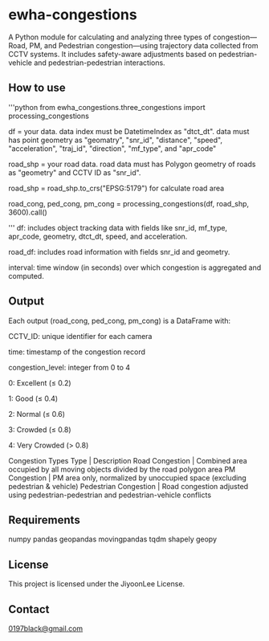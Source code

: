 # ewha-congestions

A Python module for calculating and analyzing three types of congestion—Road, PM, and Pedestrian congestion—using trajectory data collected from CCTV systems. It includes safety-aware adjustments based on pedestrian-vehicle and pedestrian-pedestrian interactions.


## How to use

'''python
from ewha_congestions.three_congestions import processing_congestions

df = your data.
data index must be DatetimeIndex as "dtct_dt".
data must has point geometry as "geomatry", "snr_id", "distance", "speed", "acceleration", "traj_id", "direction", "mf_type", and "apr_code"

road_shp = your road data.
road data must has Polygon geometry of roads as "geometry" and CCTV ID as "snr_id".

road_shp = road_shp.to_crs("EPSG:5179") for calculate road area

road_cong, ped_cong, pm_cong = processing_congestions(df, road_shp, 3600).call()

'''
df: includes object tracking data with fields like snr_id, mf_type, apr_code, geometry, dtct_dt, speed, and acceleration.

road_df: includes road information with fields snr_id and geometry.

interval: time window (in seconds) over which congestion is aggregated and computed.

## Output
Each output (road_cong, ped_cong, pm_cong) is a DataFrame with:

CCTV_ID: unique identifier for each camera

time: timestamp of the congestion record

congestion_level: integer from 0 to 4

0: Excellent (≤ 0.2)

1: Good (≤ 0.4)

2: Normal (≤ 0.6)

3: Crowded (≤ 0.8)

4: Very Crowded (> 0.8)

Congestion Types
Type |	Description
Road Congestion |	Combined area occupied by all moving objects divided by the road polygon area
PM Congestion |	PM area only, normalized by unoccupied space (excluding pedestrian & vehicle)
Pedestrian Congestion |	Road congestion adjusted using pedestrian-pedestrian and pedestrian-vehicle conflicts

## Requirements
numpy
pandas
geopandas
movingpandas
tqdm
shapely
geopy

## License
This project is licensed under the JiyoonLee License.

## Contact
0197black@gmail.com
